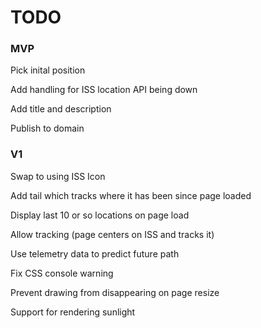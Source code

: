# TODO

### MVP
Pick inital position

Add handling for ISS location API being down

Add title and description

Publish to domain

### V1
Swap to using ISS Icon

Add tail which tracks where it has been since page loaded

Display last 10 or so locations on page load

Allow tracking (page centers on ISS and tracks it)

Use telemetry data to predict future path

Fix CSS console warning

Prevent drawing from disappearing on page resize

Support for rendering sunlight
